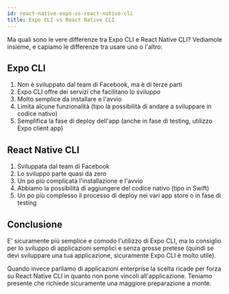 ```yaml
---
id: react-native-expo-vs-react-native-cli
title: Expo CLI vs React Native CLI
---
```


Ma quali sono le vere differenze tra Expo CLI e React Native CLI?
Vediamole insieme, e capiamo le differenze tra usare uno o l'altro:

## Expo CLI

1. Non è sviluppato dal team di Facebook, ma è di terze parti
2. Expo CLI offre dei servizi che facilitano lo sviluppo
3. Molto semplice da installare e l'avvio
4. Limita alcune funzionalità (tipo la possibilità di andare a sviluppare in codice nativo)
5. Semplifica la fase di deploy dell'app (anche in fase di testing, utilizzo Expo client app)

## React Native CLI

1. Sviluppata dal team di Facebook
2. Lo sviluppo parte quasi da zero
3. Un po più complicata l'installazione e l'avvio
4. Abbiamo la possibilità di aggiungere del codice nativo (tipo in Swift)
5. Un po più complesso il processo di deploy nei vari app store o in fase di testing

## Conclusione

E' sicuramente più semplice e comodo l'utilizzo di Expo CLI, ma lo consiglio per lo sviluppo di applicazioni semplici e senza grosse pretese (quindi se devi sviluppare una tua applicazione, sicuramente Expo CLI è molto utile).

Quando invece parliamo di applicazioni enterprise la scelta ricade per forza su React Native CLI in quanto non pone vincoli all'applicazione. Teniamo presente che richiede sicuramente una maggiore preparazione a monte.
